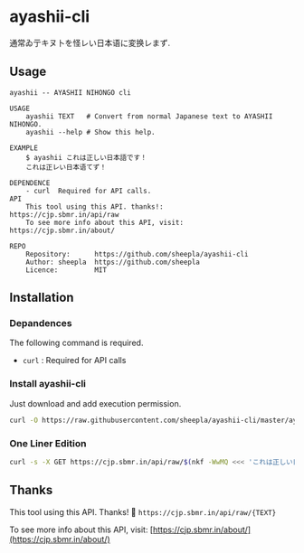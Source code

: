 # ayashii-cli

通常ゐ亍キヌ卜を怪レい日本语に変换レまず.

## Usage

```
ayashii -- AYASHII NIHONGO cli

USAGE
    ayashii TEXT   # Convert from normal Japanese text to AYASHII NIHONGO.
    ayashii --help # Show this help.

EXAMPLE
    $ ayashii これは正しい日本語です！
    これは正レい日本语てず！

DEPENDENCE
    - curl  Required for API calls.
API
    This tool using this API. thanks!:       https://cjp.sbmr.in/api/raw
    To see more info about this API, visit:  https://cjp.sbmr.in/about/

REPO
    Repository:      https://github.com/sheepla/ayashii-cli
    Author: sheepla  https://github.com/sheepla
    Licence:         MIT
```

## Installation

### Depandences

The following command is required.

- `curl` : Required for API calls

### Install ayashii-cli

Just download and add execution permission.

```bash
curl -O https://raw.githubusercontent.com/sheepla/ayashii-cli/master/ayashii && chmod +x ayashii
```

### One Liner Edition

```bash
curl -s -X GET https://cjp.sbmr.in/api/raw/$(nkf -WwMQ <<< 'これは正しい日本語です' | sed 's/=$//g' | tr = % | tr -d \\n)
```

## Thanks

This tool using this API. Thanks! 🥳 `https://cjp.sbmr.in/api/raw/{TEXT}`

To see more info about this API, visit: [https://cjp.sbmr.in/about/](https://cjp.sbmr.in/about/)
